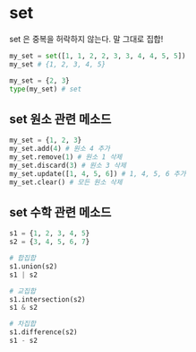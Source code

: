 # set
set 은 중복을 허락하지 않는다. 말 그대로 집합!
```python
my_set = set([1, 1, 2, 2, 3, 3, 4, 4, 5, 5])
my_set # {1, 2, 3, 4, 5}

my_set = {2, 3}
type(my_set) # set
```

## set 원소 관련 메소드
```python
my_set = {1, 2, 3}
my_set.add(4) # 원소 4 추가
my_set.remove(1) # 원소 1 삭제
my_set.discard(3) # 원소 3 삭제
my_set.update([1, 4, 5, 6]) # 1, 4, 5, 6 추가
my_set.clear() # 모든 원소 삭제
```

## set 수학 관련 메소드
```python
s1 = {1, 2, 3, 4, 5}
s2 = {3, 4, 5, 6, 7}

# 합집합
s1.union(s2)
s1 | s2

# 교집합
s1.intersection(s2)
s1 & s2

# 차집합
s1.difference(s2)
s1 - s2
```